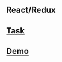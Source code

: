 ## React/Redux
## [Task](https://github.com/rolling-scopes-school/tasks/blob/master/tasks/datagrid.md)
## [Demo](https://datagrid-karyuhin.netlify.com/)
